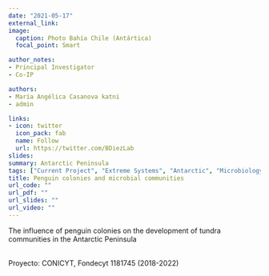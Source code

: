 ```yaml
---
date: "2021-05-17"
external_link: 
image:
  caption: Photo Bahía Chile (Antártica)
  focal_point: Smart

author_notes:
- Principal Investigator
- Co-IP 

authors:
- María Angélica Casanova katni 
- admin

links:
- icon: twitter
  icon_pack: fab
  name: Follow
  url: https://twitter.com/BDiezLab
slides: 
summary: Antarctic Peninsula
tags: ["Current Project", "Extreme Systems", "Antarctic", "Microbiology", "Virology"]
title: Penguin colonies and microbial communities
url_code: ""
url_pdf: ""
url_slides: ""
url_video: ""
---
```


The influence of penguin colonies on the development of tundra communities in the Antarctic Peninsula <br><br>


Proyecto: CONICYT, Fondecyt 1181745 (2018-2022)
